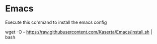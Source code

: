 # Emacs

Execute this command to install the emacs config

wget -O - https://raw.githubusercontent.com/Kaserta/Emacs/install.sh | bash